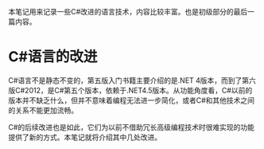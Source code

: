 本笔记用来记录一些C#改进的语言技术，内容比较丰富。也是初级部分的最后一篇内容。

# C#语言的改进 #

C#语言不是静态不变的，第五版入门书籍主要介绍的是.NET 4版本，而到了第六版C#2012，是C#第五个版本，依赖于.NET4.5版本。从功能角度看，C#以前的版本并不缺乏什么，但并不意味着编程无法进一步简化，或者C#和其他技术之间的关系不能更加流畅。

C#的后续改进也是如此，它们为以前不借助冗长高级编程技术时很难实现的功能提供了新的方式。本笔记就将介绍其中几处改进。

